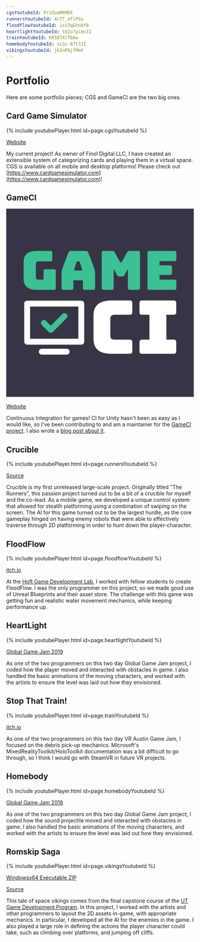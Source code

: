 ```yaml
---
cgsYoutubeId: PriDuaM6MEk
runnersYoutubeId: 4rTT_eflPGs
floodflowYoutubeId: icV3qGtnbf8
heartlightYoutubeId: t6Io7pimv1I
trainYoutubeId: KR587XrTb6w
homebodyYoutubeId: sLGs-B7t3JI
vikingsYoutubeId: j6InP6j7MmY
---
```


# Portfolio

Here are some portfolio pieces; CGS and GameCI are the two big ones.

## Card Game Simulator

{% include youtubePlayer.html id=page.cgsYoutubeId %}

[Website](https://www.cardgamesimulator.com)

My current project! 
As owner of Finol Digital LLC, I have created an extensible system of categorizing cards and playing them in a virtual space. 
CGS is available on all mobile and desktop platforms! 
Please check out [https://www.cardgamesimulator.com](https://www.cardgamesimulator.com)!

## GameCI

![GameCI](assets/img/game-ci-brand-logo-wordmark.svg)

[Website](https://game.ci/)

Continuous Integration for games! 
CI for Unity hasn't been as easy as I would like, so I've been contributing to and am a maintainer for the [GameCI project](https://game.ci/). 
I also wrote a [blog post about it](https://medium.com/@davidmfinol/ci-cd-with-unity-github-actions-and-fastlane-e7aaa337784).

## Crucible

{% include youtubePlayer.html id=page.runnersYoutubeId %}

[Source](https://github.com/davidmfinol/Crucible) 

Crucible is my first unreleased large-scale project. 
Originally titled "The Runners", this passion project turned out to be a bit of a crucible for myself and the co-lead. 
As a mobile game, we developed a unique control system that allowed for stealth platforming using a combination of swiping on the screen. 
The AI for this game turned out to be the largest hurdle, as the core gameplay hinged on having enemy robots that were able to effectively traverse through 2D platforming in order to hunt down the player-character.

## FloodFlow

{% include youtubePlayer.html id=page.floodflowYoutubeId %}

[itch.io](https://nlcsc.itch.io/floodflow)

At the [Hoft Game Development Lab](https://www.gamedevelopmentlab.com/), I worked with fellow students to create FloodFlow. 
I was the only programmer on this project, so we made good use of Unreal Blueprints and their asset store. 
The challenge with this game was getting fun and realistic water movement mechanics, while keeping performance up.

## HeartLight

{% include youtubePlayer.html id=page.heartlightYoutubeId %}

[Global Game Jam 2019](https://globalgamejam.org/2019/games/heart-light)

As one of the two programmers on this two day Global Game Jam project, I coded how the player moved and interacted with obstacles in game. 
I also handled the basic animations of the moving characters, and worked with the artists to ensure the level was laid out how they envisioned.

## Stop That Train!

{% include youtubePlayer.html id=page.trainYoutubeId %}

[itch.io](https://davidmfinol.itch.io/stop-that-train)

As one of the two programmers on this two day VR Austin Game Jam, I focused on the debris pick-up mechanics. 
Microsoft's MixedRealityToolkit/HoloToolkit documentation was a bit difficult to go through, so I think I would go with SteamVR in future VR projects.

## Homebody

{% include youtubePlayer.html id=page.homebodyYoutubeId %}

[Global Game Jam 2018](https://globalgamejam.org/2018/games/homebody)

As one of the two programmers on this two day Global Game Jam project, I coded how the sound projectile moved and interacted with obstacles in game. 
I also handled the basic animations of the moving characters, and worked with the artists to ensure the level was laid out how they envisioned.

## Romskip Saga

{% include youtubePlayer.html id=page.vikingsYoutubeId %}

[Windowsx64 Executable ZIP](https://drive.google.com/uc?id=12o87ILuhbaI6FuFteKO1Jt7vH8ZgbcnM&export=download)

[Source](https://github.com/davidmfinol/Spikings-A_Tale_Of_Space_Vikings)

This tale of space vikings comes from the final capstone course of the [UT Game Development Program](https://gamedev.utexas.edu/). 
In this project, I worked with the artists and other programmers to layout the 2D assets in-game, with appropriate mechanics. 
In particular, I developed all the AI for the enemies in the game. 
I also played a large role in defining the actions the player character could take, such as climbing over platforms, and jumping off cliffs.
